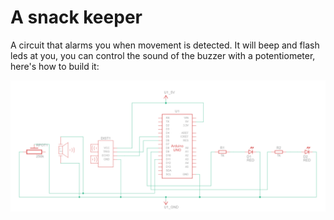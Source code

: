 # A snack keeper
A circuit that alarms you when movement is detected. It will beep and flash leds at you, you can control the sound of the buzzer with a potentiometer, here's how to build it:

![Schematic](https://raw.githubusercontent.com/ToonMares/snackkeeper/main/Schematic.png)